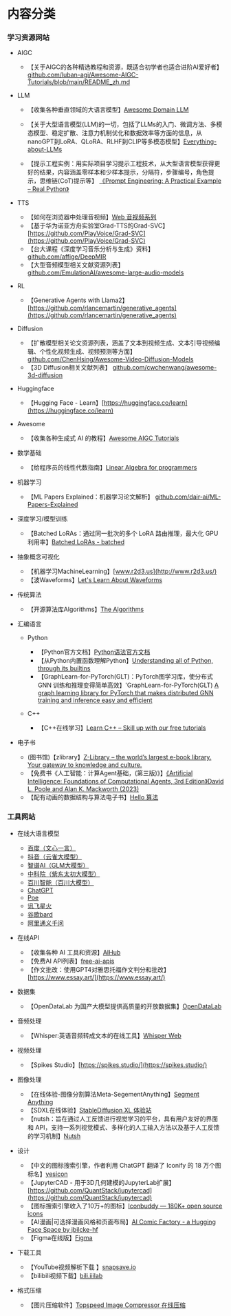 # 内容分类

### 学习资源网站

- AIGC
  - 【关于AIGC的各种精选教程和资源，既适合初学者也适合进阶AI爱好者】[github.com/luban-agi/Awesome-AIGC-Tutorials/blob/main/README_zh.md](github.com/luban-agi/Awesome-AIGC-Tutorials/blob/main/README_zh.md)
  
- LLM
  - 【收集各种垂直领域的大语言模型】[Awesome Domain LLM](https://github.com/luban-agi/Awesome-Domain-LLM)

  - 【关于大型语言模型(LLM)的一切，包括了LLMs的入门、微调方法、多模态模型、稳定扩散、注意力机制优化和数据效率等方面的信息，从nanoGPT到LoRA、QLoRA、RLHF到CLIP等多模态模型】[Everything-about-LLMs](github.com/tianlinxu312/Everything-about-LLMs) 

  - 【提示工程实例：用实际项目学习提示工程技术，从大型语言模型获得更好的结果，内容涵盖零样本和少样本提示，分隔符，步骤编号，角色提示，思维链(CoT)提示等】 [《Prompt Engineering: A Practical Example – Real Python》](https://realpython.com/practical-prompt-engineering/)

- TTS
  - 【如何在浏览器中处理音视频】[Web 音视频系列](https://hughfenghen.github.io/tag/WebAV/)
  - 【基于华为诺亚方舟实验室Grad-TTS的Grad-SVC】[https://github.com/PlayVoice/Grad-SVC](https://github.com/PlayVoice/Grad-SVC)
  - 【台大课程《深度学习音乐分析与生成》资料】 [github.com/affige/DeepMIR](http://github.com/affige/DeepMIR) 
  - 【大型音频模型相关文献资源列表】 [github.com/EmulationAI/awesome-large-audio-models](http://github.com/EmulationAI/awesome-large-audio-models)

- RL
  - 【Generative Agents with Llama2】[https://github.com/rlancemartin/generative_agents](https://github.com/rlancemartin/generative_agents)
- Diffusion
  - 【扩散模型相关论文资源列表，涵盖了文本到视频生成、文本引导视频编辑、个性化视频生成、视频预测等方面】 [github.com/ChenHsing/Awesome-Video-Diffusion-Models](http://github.com/ChenHsing/Awesome-Video-Diffusion-Models)
  - 【3D Diffusion相关文献列表】 [github.com/cwchenwang/awesome-3d-diffusion](http://github.com/cwchenwang/awesome-3d-diffusion)
- Huggingface
  - 【Hugging Face - Learn】[https://huggingface.co/learn](https://huggingface.co/learn)
- Awesome
  - 【收集各种生成式 AI 的教程】[Awesome AIGC Tutorials](https://github.com/luban-agi/Awesome-AIGC-Tutorials)

- 数学基础
  - 【给程序员的线性代数指南】[Linear Algebra for programmers](https://coffeemug.github.io/spakhm.com/posts/01-lingalg-p1/linalg-p1.html)

- 机器学习
  - 【ML Papers Explained：机器学习论文解析】 [github.com/dair-ai/ML-Papers-Explained](http://github.com/dair-ai/ML-Papers-Explained)

- 深度学习/模型训练
  - 【Batched LoRAs：通过同一批次的多个 LoRA 路由推理，最大化 GPU 利用率】[Batched LoRAs - batched](github.com/sabetAI/BLoRA)

- 抽象概念可视化
  - 【机器学习MachineLearning】[www.r2d3.us](http://www.r2d3.us/)
  - 【波Waveforms】[Let's Learn About Waveforms](https://pudding.cool/2018/02/waveforms/)
- 传统算法
  - 【开源算法库Algorithms】[The Algorithms](https://the-algorithms.com/)
- 汇编语言
  - Python
    - 【Python官方文档】[Python语法官方文档](https://docs.python.org/zh-cn/3/tutorial/index.html)
    - 【从Python内置函数理解Python】[Understanding all of Python, through its builtins](https://tushar.lol/post/builtins/)
    - 【GraphLearn-for-PyTorch(GLT)：PyTorch图学习库，使分布式 GNN 训练和推理变得简单高效】'GraphLearn-for-PyTorch(GLT) [A graph learning library for PyTorch that makes distributed GNN training and inference easy and efficient](github.com/alibaba/graphlearn-for-pytorch)
    
  - C++
    - 【C++在线学习】[Learn C++ – Skill up with our free tutorials](https://www.learncpp.com/)
- 电子书
  - (图书馆)【zlibrary】[Z-Library – the world’s largest e-book library. Your gateway to knowledge and culture.](https://zh.zlibrary-china.se/)
  - 【免费书《人工智能：计算Agent基础，(第三版)》】[《Artificial Intelligence: Foundations of Computational Agents,  3rd Edition》David L. Poole and Alan K. Mackworth (2023)](https://artint.info/3e/html/ArtInt3e.html) 
  - 【配有动画的数据结构与算法电子书】[Hello 算法](https://github.com/krahets/hello-algo)

### 工具网站

- 在线大语言模型
  - [百度（文心一言）](http://wenxin.baidu.com/)
  - [抖音（云雀大模型）](http://doubao.com/)
  - [智谱AI（GLM大模型）](http://chatglm.cn/)
  - [中科院（紫东太初大模型）](http://xihe.mindspore.cn/)
  - [百川智能（百川大模型）](http://baichuan-ai.com/)
  - [ChatGPT](https://chat.openai.com/)
  - [Poe](https://poe.com/)
  - [讯飞星火](https://passport.xfyun.cn/)
  - [谷歌bard](https://bard.google.com/)
  - [阿里通义千问](https://qianwen.aliyun.com/)

- 在线API
  - 【收集各种 AI 工具和资源】[AIHub](https://www.aihub.cn/)
  - 【免费AI API列表】[free-ai-apis](http://github.com/NovaOSS/free-ai-apis)
  - 【作文批改：使用GPT4对雅思托福作文判分和批改】[https://www.essay.art/](https://www.essay.art/)
- 数据集
  - 【OpenDataLab 为国产大模型提供高质量的开放数据集】[OpenDataLab](https://opendatalab.com/home)
- 音频处理
  - 【Whisper:英语音频转成文本的在线工具】[Whisper Web](https://huggingface.co/spaces/Xenova/whisper-web)

- 视频处理
  - 【Spikes Studio】[https://spikes.studio/](https://spikes.studio/)
- 图像处理
  - 【在线体验-图像分割算法Meta-SegementAnything】[Segment Anything](https://segment-anything.com/demo)
  - 【SDXL在线体验】[StableDiffusion XL 体验站](https://www.stablediffusionai.ai/)
  - 【nutsh：旨在通过人工反馈进行视觉学习的平台，具有用户友好的界面和 API，支持一系列视觉模式、多样化的人工输入方法以及基于人工反馈的学习机制】[Nutsh](https://nutsh.ai/docs/)

- 设计
  - 【中文的图标搜索引擎，作者利用 ChatGPT 翻译了 Iconify 的 18 万个图标名】[yesicon](https://yesicon.app/)
  - 【JupyterCAD - 用于3D几何建模的JupyterLab扩展】[https://github.com/QuantStack/jupytercad](https://github.com/QuantStack/jupytercad)
  - 【图标搜索引擎收入了10万+的图标】[Iconbuddy — 180K+ open source icons](https://iconbuddy.app/)
  - 【AI漫画|可选择漫画风格和页面布局】[AI Comic Factory - a Hugging Face Space by jbilcke-hf](https://huggingface.co/spaces/jbilcke-hf/ai-comic-factory)
  - 【Figma在线版】[Figma](https://www.figma.com/files/recents-and-sharing/recently-viewed)

- 下载工具
  - 【YouTube视频解析下载 】[snapsave.io](https://snapsave.io/zh-tw18)
  - 【bilibili视频下载】[bili.iiilab](https://bili.iiilab.com/)
- 格式压缩
  - 【图片压缩软件】[Topspeed Image Compressor 在线压缩](https://www.ticompressor.com/online/)
